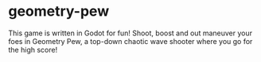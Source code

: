# geometry-pew
This game is written in Godot for fun!
Shoot, boost and out maneuver your foes in Geometry Pew, a top-down chaotic wave shooter where you go for the high score!
